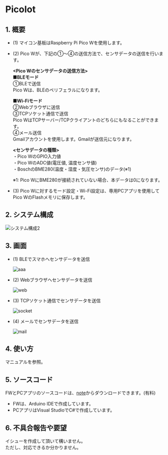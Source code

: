 # PicoIot
## 1. 概要
- (1) マイコン基板はRaspberry Pi Pico Wを使用します。  
- (2) Pico Wが、下記の①～④の送信方法で、センサデータの送信を行います。  
      
    **<Pico Wのセンサデータの送信方法>**    
    **■BLEモード**  
    ①BLEで送信  
     Pico Wは、BLEのペリフェラルになります。  

    **■Wi-Fiモード**  
    ②Webブラウザに送信  
    ③TCPソケット通信で送信   
     Pico WはTCPサーバー/TCPクライアントのどちらにもなることができます。  
    ④メール送信    
     Gmailアカウントを使用します。Gmailが送信元になります。    

    **<センサデータの種類>**  
    ・Pico WのGPIO入力値  
    ・Pico WのADC値(電圧値, 温度センサ値)  
    ・BoschのBME280(温度・湿度・気圧センサ)のデータ(※1)   
        
    ※1: Pico WにBME280が接続されていない場合、本データは0になります。  
 
- (3) Pico Wに対するモード設定・Wi-Fi設定は、専用PCアプリを使用してPico WのFlashメモリに保存します。 

## 2. システム構成  
![システム構成2](https://github.com/user-attachments/assets/bd1f3872-290d-43fc-abdd-6f6824f8ec77)


## 3. 画面  
- (1) BLEでスマホへセンサデータを送信

     ![aaa](https://github.com/user-attachments/assets/25d75e21-08b5-4cd6-b222-466bac17a6db)


- (2) Webブラウザへセンサデータを送信  

   ![web](https://github.com/user-attachments/assets/046da13b-368c-4036-90a8-b6b381b8a323)

- (3) TCPソケット通信でセンサデータを送信

     ![socket](https://github.com/user-attachments/assets/d13d79bd-8fd3-456b-8eb3-2490991ca82e)

- (4) メールでセンサデータを送信
  
     ![mail](https://github.com/user-attachments/assets/3a8557ac-bc60-4f82-b68f-f73179f5a98c)

  
## 4. 使い方  
マニュアルを参照。

## 5. ソースコード 
FWとPCアプリのソースコードは、[note](https://note.com/gay_egret8211/n/nec19baa6b3ed)からダウンロードできます。(有料)  
- FWは、Arduino IDEで作成しています。
- PCアプリはVisual StudioでC#で作成しています。

## 6. 不具合報告や要望
イシューを作成して頂いて構いません。  
ただし、対応できるか分かりません。   

